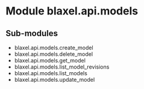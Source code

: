 Module blaxel.api.models
========================

Sub-modules
-----------
* blaxel.api.models.create_model
* blaxel.api.models.delete_model
* blaxel.api.models.get_model
* blaxel.api.models.list_model_revisions
* blaxel.api.models.list_models
* blaxel.api.models.update_model